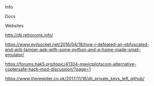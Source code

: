 
Info

Docs

Websites

http://dji.retroroms.info/

https://www.evilsocket.net/2016/04/18/how-i-defeated-an-obfuscated-and-anti-tamper-apk-with-some-python-and-a-home-made-smali-emulator/

https://forums.hak5.org/topic/41304-mavicpilotscom-alternative-coptersafe-hack-mod-discussion/?page=1

https://www.theregister.co.uk/2017/11/16/dji_private_keys_left_github/

